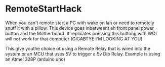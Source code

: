 # RemoteStartHack
When you can't remote start a PC with wake on lan or need to remotely snuff it with a pillow. This device goes inbetweent eh front panel power button and the Motherboard. It replicates pressing this buttong with WOL will not work for that computer (GIGABTYE I'M LOOKING AT YOU) 

This give youthe choice of using a Remote Relay that is wired into the system or an MCU that uses 5V to trigger a 5v Dip Relay. Example is using an Atmel 328P (arduino uno) 
